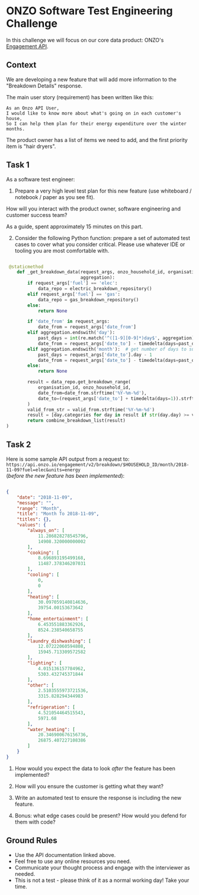 # ONZO Software Test Engineering Challenge

In this challenge we will focus on our core data product: ONZO's [Engagement API](http://apidocs.onzodata.com/engagement/v2/). 

## Context

We are developing a new feature that will add more information to the "Breakdown Details" response.

The main user story (requirement) has been written like this:

```
As an Onzo API User,
I would like to know more about what's going on in each customer's house,
So I can help them plan for their energy expenditure over the winter months.
```

The product owner has a list of items we need to add, and the first priority item is "hair dryers".

## Task 1
As a software test engineer:

1. Prepare a very high level test plan for this new feature (use whiteboard / notebook / paper as you see fit). 

How will you interact with the product owner, software engineering and customer success team? 

As a guide, spent approximately 15 minutes on this part.

2. Consider the following Python function: prepare a set of automated test cases to cover what you consider critical.
Please use whatever IDE or tooling you are most comfortable with.

```python

 @staticmethod
    def _get_breakdown_data(request_args, onzo_household_id, organisation_id, valid_from,
                            aggregation):
        if request_args['fuel'] == 'elec':
            data_repo = electric_breakdown_repository()
        elif request_args['fuel'] == 'gas':
            data_repo = gas_breakdown_repository()
        else:
            return None

        if 'date_from' in request_args:
            date_from = request_args['date_from']
        elif aggregation.endswith('day'):
            past_days = int(re.match('^([1-9][0-9]*)day$', aggregation).group(1)) - 1
            date_from = request_args['date_to'] - timedelta(days=past_days)
        elif aggregation.endswith('month'):  # get number of days to subtract to get 1st of the month
            past_days = request_args['date_to'].day - 1
            date_from = request_args['date_to'] - timedelta(days=past_days)
        else:
            return None

        result = data_repo.get_breakdown_range(
            organisation_id, onzo_household_id,
            date_from=date_from.strftime('%Y-%m-%d'),
            date_to=(request_args['date_to'] + timedelta(days=1)).strftime('%Y-%m-%d')
        )
        valid_from_str = valid_from.strftime('%Y-%m-%d')
        result = [day.categories for day in result if str(day.day) >= valid_from_str]
        return combine_breakdown_list(result)
)
```

## Task 2
Here is some sample API output from a request 
to: `https://api.onzo.io/engagement/v2/breakdown/$HOUSEHOLD_ID/month/2018-11-09?fuel=elec&units=energy`  
(_before the new feature has been implemented_):

```json

{
    "date": "2018-11-09",
    "message": "",
    "range": "Month",
    "title": "Month To 2018-11-09",
    "titles": {},
    "values": {
        "always_on": [
            11.286828278545796,
            14908.320000000002
        ],
        "cooking": [
            8.696893195499168,
            11487.378346207031
        ],
        "cooling": [
            0,
            0
        ],
        "heating": [
            30.097059140814636,
            39754.00153673642
        ],
        "home_entertainment": [
            6.453551883362926,
            8524.238540658755
        ],
        "laundry_dishwashing": [
            12.07222060594808,
            15945.713309572582
        ],
        "lighting": [
            4.015136157784962,
            5303.432745371844
        ],
        "other": [
            2.5103555973721536,
            3315.828294344983
        ],
        "refrigeration": [
            4.521054464515543,
            5971.68
        ],
        "water_heating": [
            20.346900676156736,
            26875.407227108386
        ]
    }
}
```


1. How would you expect the data to look _after_ the feature has been implemented?

2. How will you ensure the customer is getting what they want?

3. Write an automated test to ensure the response is including the new feature.

4. Bonus: what edge cases could be present? How would you defend for them with code?

## Ground Rules

* Use the API documentation linked above.
* Feel free to use any online resources you need.
* Communicate your thought process and engage with the interviewer as needed.
* This is not a test - please think of it as a normal working day! Take your time.